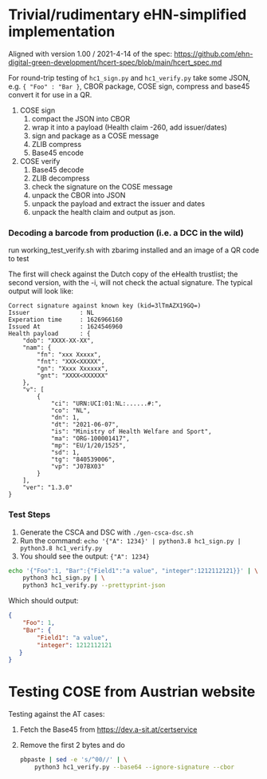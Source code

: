 # Trivial/rudimentary eHN-simplified implementation

Aligned with version 1.00 / 2021-4-14 of the spec:
	https://github.com/ehn-digital-green-development/hcert-spec/blob/main/hcert_spec.md

For round-trip testing of ```hc1_sign.py``` and ```hc1_verify.py``` take some
JSON, e.g. ```{ "Foo" : "Bar }```, CBOR package, COSE sign, compress and base45
convert it for use in a QR.

1. COSE sign
   1. compact the JSON into CBOR
   1. wrap it into a payload (Health claim -260, add issuer/dates)
   1. sign and package as a COSE message
   1. ZLIB compress
   1. Base45 encode 
1. COSE verify     
   1. Base45 decode
   1. ZLIB decompress
   1. check the signature on the COSE message
   1. unpack the CBOR into JSON
   1. unpack the payload and extract the issuer and dates
   1. unpack the health claim and output as json.

### Decoding a barcode from production (i.e. a DCC in the wild)

run working_test_verify.sh with zbarimg installed and an image of a QR code to test

The first will check against the Dutch copy of the eHealth trustlist; the second version, with the -i, will not check the actual signature. The typical output will look like:

```
Correct signature against known key (kid=3lTmAZX19GQ=)
Issuer              : NL
Experation time     : 1626966160
Issued At           : 1624546960
Health payload      : {
    "dob": "XXXX-XX-XX",
    "nam": {
        "fn": "xxx Xxxxx",
        "fnt": "XXX<XXXXX",
        "gn": "Xxxx Xxxxxx",
        "gnt": "XXXX<XXXXXX"
    },
    "v": [
        {
            "ci": "URN:UCI:01:NL:......#:",
            "co": "NL",
            "dn": 1,
            "dt": "2021-06-07",
            "is": "Ministry of Health Welfare and Sport",
            "ma": "ORG-100001417",
            "mp": "EU/1/20/1525",
            "sd": 1,
            "tg": "840539006",
            "vp": "J07BX03"
        }
    ],
    "ver": "1.3.0"
}
```

### Test Steps

1. Generate the CSCA and DSC with ```./gen-csca-dsc.sh```	
1. Run the command: ```echo '{"A": 1234}' | python3.8 hc1_sign.py | python3.8 hc1_verify.py```
1. You should see the output: ```{"A": 1234}```

```bash
echo '{"Foo":1, "Bar":{"Field1":"a value", "integer":1212112121}}' | \
    python3 hc1_sign.py | \
    python3 hc1_verify.py --prettyprint-json
```

Which should output:

```json
{
    "Foo": 1, 
    "Bar": {
        "Field1": "a value", 
        "integer": 1212112121
   }
}
```


# Testing COSE from Austrian website

Testing against the AT cases:

1. Fetch the Base45 from https://dev.a-sit.at/certservice
1. Remove the first 2 bytes and do

   ```bash
   pbpaste | sed -e 's/^00//' | \
       python3 hc1_verify.py --base64 --ignore-signature --cbor
   ```
